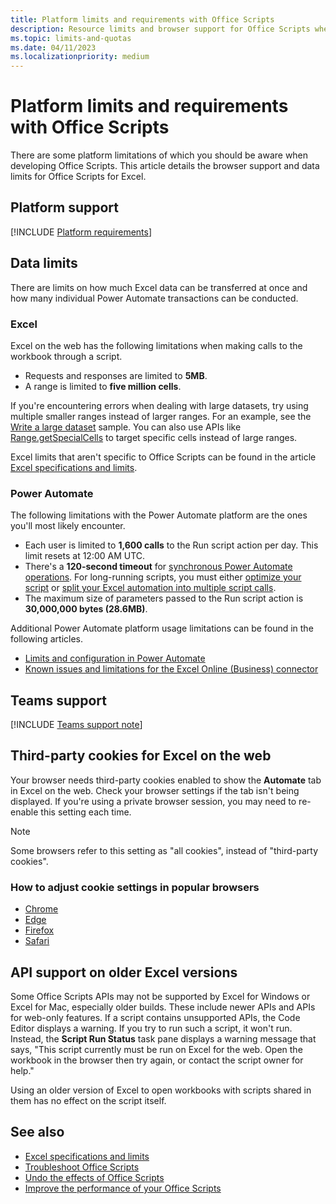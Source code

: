 ```yaml
---
title: Platform limits and requirements with Office Scripts
description: Resource limits and browser support for Office Scripts when used with Excel.
ms.topic: limits-and-quotas
ms.date: 04/11/2023
ms.localizationpriority: medium
---
```


# Platform limits and requirements with Office Scripts

There are some platform limitations of which you should be aware when developing Office Scripts. This article details the browser support and data limits for Office Scripts for Excel.

## Platform support

[!INCLUDE [Platform requirements](../includes/platform-requirements.md)]

## Data limits

There are limits on how much Excel data can be transferred at once and how many individual Power Automate transactions can be conducted.

### Excel

Excel on the web has the following limitations when making calls to the workbook through a script.

- Requests and responses are limited to **5MB**.
- A range is limited to **five million cells**.

If you're encountering errors when dealing with large datasets, try using multiple smaller ranges instead of larger ranges. For an example, see the [Write a large dataset](../resources/samples/write-large-dataset.md) sample. You can also use APIs like [Range.getSpecialCells](/javascript/api/office-scripts/excelscript/excelscript.range#excelscript-excelscript-range-getspecialcells-member(1)) to target specific cells instead of large ranges.

Excel limits that aren't specific to Office Scripts can be found in the article [Excel specifications and limits](https://support.microsoft.com/office/excel-specifications-and-limits-1672b34d-7043-467e-8e27-269d656771c3).

### Power Automate

The following limitations with the Power Automate platform are the ones you'll most likely encounter.

- Each user is limited to **1,600 calls** to the Run script action per day. This limit resets at 12:00 AM UTC.
- There's a **120-second timeout** for [synchronous Power Automate operations](/power-automate/limits-and-config#timeout). For long-running scripts, you must either [optimize your script](../develop/web-client-performance.md) or [split your Excel automation into multiple script calls](../resources/samples/write-large-dataset.md#sample-2-write-data-in-batches-from-a-power-automate-flow).
- The maximum size of parameters passed to the Run script action is **30,000,000 bytes (28.6MB)**.

Additional Power Automate platform usage limitations can be found in the following articles.

- [Limits and configuration in Power Automate](/power-automate/limits-and-config)
- [Known issues and limitations for the Excel Online (Business) connector](/connectors/excelonlinebusiness/#known-issues-and-limitations)

## Teams support

[!INCLUDE [Teams support note](../includes/teams-support-note.md)]

## Third-party cookies for Excel on the web

Your browser needs third-party cookies enabled to show the **Automate** tab in Excel on the web. Check your browser settings if the tab isn't being displayed. If you're using a private browser session, you may need to re-enable this setting each time.

> [!NOTE]
> Some browsers refer to this setting as "all cookies", instead of "third-party cookies".

### How to adjust cookie settings in popular browsers

- [Chrome](https://support.google.com/chrome/answer/95647)
- [Edge](https://support.microsoft.com/microsoft-edge/597f04f2-c0ce-f08c-7c2b-541086362bd2)
- [Firefox](https://support.mozilla.org/kb/disable-third-party-cookies)
- [Safari](https://support.apple.com/guide/safari/manage-cookies-and-website-data-sfri11471/mac)

## API support on older Excel versions

Some Office Scripts APIs may not be supported by Excel for Windows or Excel for Mac, especially older builds. These include newer APIs and APIs for web-only features. If a script contains unsupported APIs, the Code Editor displays a warning. If you try to run such a script, it won't run. Instead, the **Script Run Status** task pane displays a warning message that says, "This script currently must be run on Excel for the web. Open the workbook in the browser then try again, or contact the script owner for help."

Using an older version of Excel to open workbooks with scripts shared in them has no effect on the script itself.

## See also

- [Excel specifications and limits](https://support.microsoft.com/office/excel-specifications-and-limits-1672b34d-7043-467e-8e27-269d656771c3)
- [Troubleshoot Office Scripts](troubleshooting.md)
- [Undo the effects of Office Scripts](undo.md)
- [Improve the performance of your Office Scripts](../develop/web-client-performance.md)
